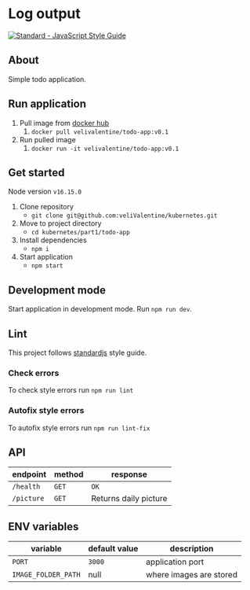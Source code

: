 # Log output
<a href="https://standardjs.com"><img src="https://img.shields.io/badge/code_style-standard-brightgreen.svg" alt="Standard - JavaScript Style Guide"></a>

## About
Simple todo application.

## Run application
1. Pull image from [docker hub](https://hub.docker.com/repository/docker/velivalentine/todo-app/tags?page=1&ordering=last_updated)
   1. `docker pull velivalentine/todo-app:v0.1`
2. Run pulled image
   1. `docker run -it velivalentine/todo-app:v0.1`

## Get started

Node version `v16.15.0`

1. Clone repository
   - `git clone git@github.com:veliValentine/kubernetes.git`
2. Move to project directory
   - `cd kubernetes/part1/todo-app`
3. Install dependencies
   - `npm i`
4. Start application
   - `npm start`

## Development mode
Start application in development mode. Run `npm run dev`.

## Lint
This project follows [standardjs](https://standardjs.com/) style guide.

### Check errors
To check style errors run `npm run lint`

### Autofix style errors
To autofix style errors run `npm run lint-fix`

## API
| endpoint   | method | response              |
| ---------- | ------ | --------------------- |
| `/health`  | `GET`  | `OK`                  |
| `/picture` | `GET`  | Returns daily picture |

## ENV variables
| variable            | default value | description             |
| ------------------- | ------------- | ----------------------- |
| `PORT`              | `3000`        | application port        |
| `IMAGE_FOLDER_PATH` | null          | where images are stored |
